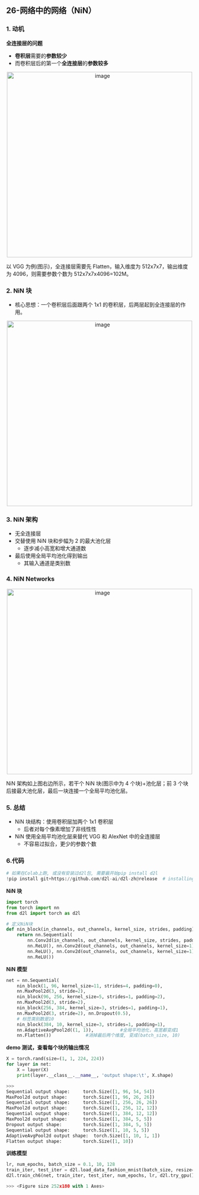 ## 26-网络中的网络（NiN）

### 1. 动机

**全连接层的问题**

- **卷积层**需要的**参数较少**
- 而卷积层后的第一个**全连接层**的**参数较多**

<div align="center">
   <img src="https://assets.ng-tech.icu/book/DeepLearning-MuLi-Notes/imgs/26/26-01.png" alt="image" width="500" />
</div>

以 VGG 为例(图示)，全连接层需要先 Flatten，输入维度为 512x7x7，输出维度为 4096，则需要参数个数为 512x7x7x4096=102M。

### 2. NiN 块

- 核心思想：一个卷积层后面跟两个 1x1 的卷积层，后两层起到全连接层的作用。

<div align="center">
   <img src="https://assets.ng-tech.icu/book/DeepLearning-MuLi-Notes/imgs/26/26-02.png" alt="image" width="500" />
</div>

### 3. NiN 架构

- 无全连接层
- 交替使用 NiN 块和步幅为 2 的最大池化层
  - 逐步减小高宽和增大通道数
- 最后使用全局平均池化得到输出
  - 其输入通道是类别数

### 4. NiN Networks

<div align="center">
   <img src="https://assets.ng-tech.icu/book/DeepLearning-MuLi-Notes/imgs/26/26-03.png" alt="image" width="500" />
</div>

NiN 架构如上图右边所示，若干个 NiN 块(图示中为 4 个块)+池化层；前 3 个块后接最大池化层，最后一块连接一个全局平均池化层。

### 5. 总结

- NiN 块结构：使用卷积层加两个 1x1 卷积层
  - 后者对每个像素增加了非线性性
- NiN 使用全局平均池化层来替代 VGG 和 AlexNet 中的全连接层
  - 不容易过拟合，更少的参数个数

### 6.代码

```python
# 如果在Colab上跑, 或没有安装过d2l包, 需要最开始pip install d2l
!pip install git+https://github.com/d2l-ai/d2l-zh@release  # installing d2l
```

**NiN 块**

```python
import torch
from torch import nn
from d2l import torch as d2l

# 定义NiN块
def nin_block(in_channels, out_channels, kernel_size, strides, padding):
    return nn.Sequential(
        nn.Conv2d(in_channels, out_channels, kernel_size, strides, padding),
        nn.ReLU(), nn.Conv2d(out_channels, out_channels, kernel_size=1),
        nn.ReLU(), nn.Conv2d(out_channels, out_channels, kernel_size=1),
        nn.ReLU())
```

**NiN 模型**

```python
net = nn.Sequential(
    nin_block(1, 96, kernel_size=11, strides=4, padding=0),
    nn.MaxPool2d(3, stride=2),
    nin_block(96, 256, kernel_size=5, strides=1, padding=2),
    nn.MaxPool2d(3, stride=2),
    nin_block(256, 384, kernel_size=3, strides=1, padding=1),
    nn.MaxPool2d(3, stride=2), nn.Dropout(0.5),
    # 标签类别数是10
    nin_block(384, 10, kernel_size=3, strides=1, padding=1),
    nn.AdaptiveAvgPool2d((1, 1)),          #全局平均池化，高宽都变成1
    nn.Flatten())             #消掉最后两个维度, 变成(batch_size, 10)
```

**demo 测试，查看每个块的输出情况**

```python
X = torch.rand(size=(1, 1, 224, 224))
for layer in net:
    X = layer(X)
    print(layer.__class__.__name__, 'output shape:\t', X.shape)
```

```python
>>>
Sequential output shape:	 torch.Size([1, 96, 54, 54])
MaxPool2d output shape:		 torch.Size([1, 96, 26, 26])
Sequential output shape:	 torch.Size([1, 256, 26, 26])
MaxPool2d output shape:		 torch.Size([1, 256, 12, 12])
Sequential output shape:	 torch.Size([1, 384, 12, 12])
MaxPool2d output shape:		 torch.Size([1, 384, 5, 5])
Dropout output shape:		 torch.Size([1, 384, 5, 5])
Sequential output shape:	 torch.Size([1, 10, 5, 5])
AdaptiveAvgPool2d output shape:	 torch.Size([1, 10, 1, 1])
Flatten output shape:		 torch.Size([1, 10])
```

**训练模型**

```python
lr, num_epochs, batch_size = 0.1, 10, 128
train_iter, test_iter = d2l.load_data_fashion_mnist(batch_size, resize=224)
d2l.train_ch6(net, train_iter, test_iter, num_epochs, lr, d2l.try_gpu())
```

```python
>>> <Figure size 252x180 with 1 Axes>
```
